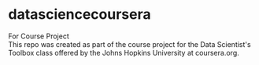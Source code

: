 # datasciencecoursera
For Course Project</br>
This repo was created as part of the course project for the Data Scientist's Toolbox class offered by the Johns Hopkins University at coursera.org.
